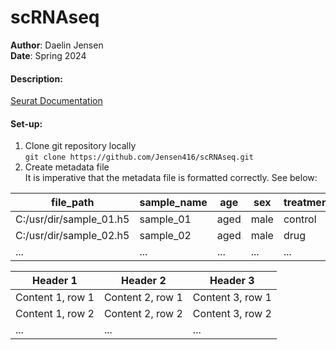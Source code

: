# scRNAseq
**Author**: Daelin Jensen  
**Date**: Spring 2024

#### Description:

[Seurat Documentation](https://satijalab.org/seurat/)

#### Set-up:
1. Clone git repository locally  
`git clone https://github.com/Jensen416/scRNAseq.git`
2. Create metadata file  
It is imperative that the metadata file is formatted correctly. See below:

| file_path | sample_name | age | sex | treatment |
|---|---|---|---|---|
| C:/usr/dir/sample_01.h5 | sample_01 | aged | male | control |
| C:/usr/dir/sample_02.h5 | sample_02 | aged | male | drug |
| ... | ... | ... | ... | ... |

| Header 1 | Header 2 | Header 3 |
|---|---|---|
| Content 1, row 1 | Content 2, row 1 | Content 3, row 1 |
| Content 1, row 2 | Content 2, row 2 | Content 3, row 2 |
| ... | ... | ... |
